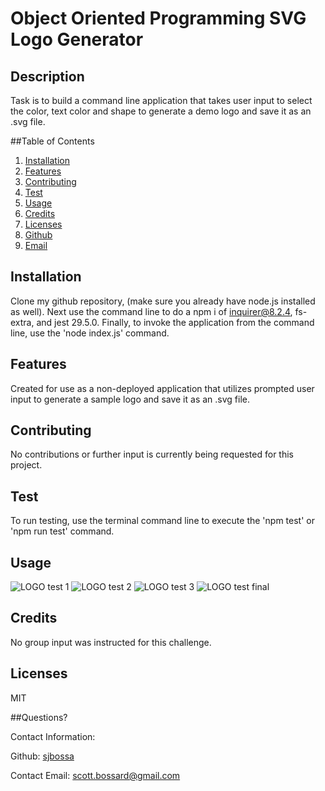 # Object Oriented Programming SVG Logo Generator

## Description
Task is to build a command line application that takes user input to select the color, text color and shape to generate a demo logo and save it as an .svg file.

##Table of Contents
  1. [Installation](#installation)
  2. [Features](#features)
  3. [Contributing](#contributing)
  4. [Test](#test)
  5. [Usage](#usage)
  6. [Credits](#credits)
  7. [Licenses](#licenses)
  8. [Github](#github)
  9. [Email](#email)
  
## Installation
Clone my github repository, (make sure you already have node.js installed as well). Next use the command line to do a npm i of inquirer@8.2.4,  fs-extra, and jest   29.5.0. Finally, to invoke the application from the command line, use the 'node index.js' command.

## Features
Created for use as a non-deployed application that utilizes prompted user input to generate a sample logo and save it as an .svg file.

## Contributing
No contributions or further input is currently being requested for this project.

## Test
To run testing, use the terminal command line to execute the 'npm test' or 'npm run test' command.

## Usage
![LOGO test 1](https://user-images.githubusercontent.com/122941616/235539549-d3651f10-d1a3-47f0-a88a-8683a042f384.png)
![LOGO test 2](https://user-images.githubusercontent.com/122941616/235539550-2c2caa58-2365-4ac2-a9fc-bad95bb63860.png)
![LOGO test 3](https://user-images.githubusercontent.com/122941616/235539551-f3c354c6-f098-4b1a-bc20-4534302cb579.png)
![LOGO test final](https://user-images.githubusercontent.com/122941616/235545134-bb7ba824-333a-477c-85c2-cd558e19cc06.png)

## Credits
No group input was instructed for this challenge.

## Licenses
MIT

##Questions?

Contact Information:

Github: [sjbossa](https://github.com/sjbossa)

Contact Email: scott.bossard@gmail.com


  
